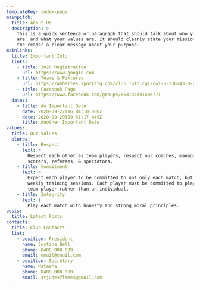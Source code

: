 ```yaml
---
templateKey: index-page
mainpitch:
  title: About Us
  description: >
    This is a quick sentence or paragraph that should talk about who you
    are  and what your values are. It should clearly state your mission and give
    the reader a clear message about your purpose.
mainlinks:
  title: Important Info
  links:
    - title: 2020 Registration
      url: https://www.google.com
    - title: Teams & Fixtures
      url: https://websites.sportstg.com/club_info.cgi?c=1-6-130743-0-0&a=TEAMS
    - title: Facebook Page
      url: https://www.facebook.com/groups/653134331406771
  dates:
    - title: An Important Date
      date: 2020-09-22T16:04:10.000Z
    - date: 2020-09-29T09:51:17.449Z
      title: Another Important Date
values:
  title: Our Values
  blurbs:
    - title: Respect
      text: >
        Respect each other as team players, respect our coaches, managers,
        scorers, referees, & spectators.
    - title: Commitment
      text: >
        Expect each player to be committed to not only each match, but also
        weekly training sessions. Each player must be committed to playing as a
        team player rather than an individual.
    - title: Integrity
      text: |
        Play each match with honesty and strong moral principles.
posts:
  title: Latest Posts
contacts:
  title: Club Contacts
  list:
    - position: President
      name: Justine Bell
      phone: 0400 000 000
      email: email@email.com
    - position: Secretary
      name: Natasha
      phone: 0400 000 000
      email: stjudesflames@gmail.com
---
```

